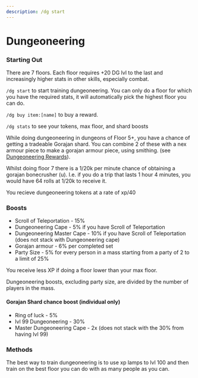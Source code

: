 ```yaml
---
description: /dg start
---
```


# Dungeoneering

### Starting Out

There are 7 floors. Each floor requires +20 DG lvl to the last and increasingly higher stats in other skills, especially combat.

`/dg start` to start training dungeoneering. You can only do a floor for which you have the required stats, it will automatically pick the highest floor you can do.

`/dg buy item:[name]` to buy a reward.

`/dg stats` to see your tokens, max floor, and shard boosts

While doing dungeoneering in dungeons of Floor 5+, you have a chance of getting a tradeable Gorajan shard. You can combine 2 of these with a nex armour piece to make a gorajan armour piece, using smithing. (see [Dungeoneering Rewards](dg-rewards.md)).&#x20;

Whilst doing floor 7 there is a 1/20k per minute chance of obtaining a gorajan bonecrusher (u). I.e. if you do a trip that lasts 1 hour 4 minutes, you would have 64 rolls at 1/20k to receive it.

You recieve dungeoneering tokens at a rate of xp/40

### Boosts

* Scroll of Teleportation - 15%
* Dungeoneering Cape - 5% if you have Scroll of Teleportation
* Dungeoneering Master Cape - 10% if you have Scroll of Teleportation (does not stack with Dungeoneering cape)
* Gorajan armour - 6% per completed set
* Party Size - 5% for every person in a mass starting from a party of 2 to a limit of 25%

You receive less XP if doing a floor lower than your max floor.

Dungeoneering boosts, excluding party size, are divided by the number of players in the mass.

#### Gorajan Shard chance boost (individual only)

* Ring of luck - 5%
* lvl 99 Dungeoneering - 30%
* Master Dungeoneering Cape - 2x (does not stack with the 30% from having lvl 99)

### Methods

The best way to train dungeoneering is to use xp lamps to lvl 100 and then train on the best floor you can do with as many people as you can.
